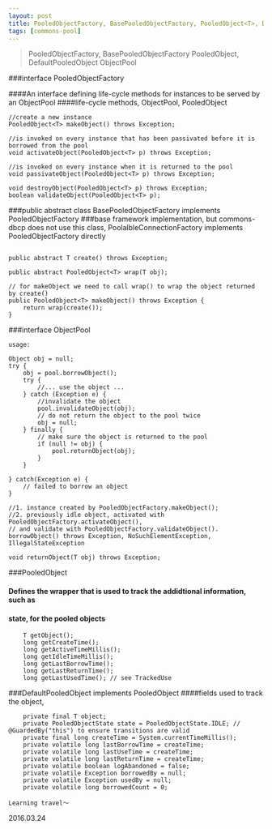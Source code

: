 ```yaml
---
layout: post
title: PooledObjectFactory, BasePooledObjectFactory, PooledObject<T>, DefaultPooledObject<T>, ObjectPool<T>
tags: [commons-pool]
---
```


>PooledObjectFactory<T>, BasePooledObjectFactory<T>
>PooledObject<T>, DefaultPooledObject<T>
>ObjectPool<T>


 
###interface PooledObjectFactory<T>

####An interface defining life-cycle methods for instances to be served by an ObjectPool
####life-cycle methods, ObjectPool<T>, PooledObject<T>

```
//create a new instance
PooledObject<T> makeObject() throws Exception;

//is invoked on every instance that has been passivated before it is borrowed from the pool
void activateObject(PooledObject<T> p) throws Exception;

//is invoked on every instance when it is returned to the pool
void passivateObject(PooledObject<T> p) throws Exception;

void destroyObject(PooledObject<T> p) throws Exception;
boolean validateObject(PooledObject<T> p);
```

###public abstract class BasePooledObjectFactory<T> implements PooledObjectFactory<T>
###base framework implementation, but commons-dbcp does not use this class, PoolalbleConnectionFactory implements PooledObjectFactory<PoolableConnection> directly
```

public abstract T create() throws Exception;

public abstract PooledObject<T> wrap(T obj);

// for makeObject we need to call wrap() to wrap the object returned by create()
public PooledObject<T> makeObject() throws Exception {
    return wrap(create());
}

```

###interface ObjectPool<T>
```
usage:

Object obj = null;
try {
	obj = pool.borrowObject();
	try {
		//... use the object ...
	} catch (Exception e) {
		//invalidate the object
		pool.invalidateObject(obj);
		// do not return the object to the pool twice
		obj = null;
	} finally {
		// make sure the object is returned to the pool
		if (null != obj) {
			pool.returnObject(obj);
		}
	}
	
} catch(Exception e) {
	// failed to borrow an object
}

//1. instance created by PooledObjectFactory.makeObject();
//2. previously idle object, activated with PooledObjectFactory.activateObject(),
// and validate with PooledObjectFactory.validateObject().
borrowObject() throws Exception, NoSuchElementException, IllegalStateException

void returnObject(T obj) throws Exception;

```
###PooledObject<T>
#### Defines the wrapper that is used to track the addidtional information, such as 
#### state, for the pooled objects
```
    T getObject();
    long getCreateTime();
	long getActiveTimeMillis();
	long getIdleTimeMillis();
	long getLastBorrowTime();
	long getLastReturnTime();
	long getLastUsedTime(); // see TrackedUse

```

###DefaultPooledObject<T> implements PooledObject<T>
####fields used to track the object, 
```
	private final T object;
    private PooledObjectState state = PooledObjectState.IDLE; // @GuardedBy("this") to ensure transitions are valid
    private final long createTime = System.currentTimeMillis();
    private volatile long lastBorrowTime = createTime;
    private volatile long lastUseTime = createTime;
    private volatile long lastReturnTime = createTime;
    private volatile boolean logAbandoned = false;
    private volatile Exception borrowedBy = null;
    private volatile Exception usedBy = null;
    private volatile long borrowedCount = 0;
```




    
    Learning travel～

2016.03.24


